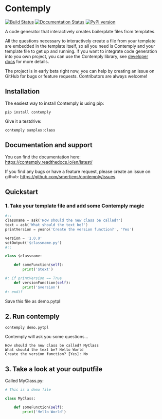 # Contemply

[![Build Status](https://travis-ci.org/smertiens/contemply.svg?branch=master)](https://travis-ci.org/smertiens/contemply)
[![Documentation Status](https://readthedocs.org/projects/contemply/badge/?version=latest)](https://contemply.readthedocs.io/en/latest/?badge=latest)
[![PyPI version](https://badge.fury.io/py/contemply.svg)](https://badge.fury.io/py/contemply)

A code generator that interactively creates boilerplate files from templates.

All the questions necessary to interactively create a file from your template are embedded in the template itself,
so all you need is Contemply and your template file to get up and running.
If you want to integrate code generation into you own project, you can use the Contemply library,
see [developer docs](https://contemply.readthedocs.io/en/develop/developer.html) for more details.

The project is in early beta right now, you can help by creating an issue on GitHub for bugs or feature requests. 
Contributors are always welcome! 

## Installation

The easiest way to install Contemply is using pip:

````
pip install contemply
````

Give it a testdrive:

````
contemply samples:class
````

## Documentation and support

You can find the documentation here: https://contemply.readthedocs.io/en/latest/

If you find any bugs or have a feature request, please create an issue on github: https://github.com/smertiens/contemply/issues

## Quickstart

### 1. Take your template file and add some Contemply magic

````python
#::
classname = ask('How should the new class be called?')
text = ask('What should the text be?')
printVersion = yesno('Create the version function?', 'Yes')

version = '1.0.0'
setOutput('$classname.py')
#::

class $classname:

    def someFunction(self):
        print('$text')

#: if printVersion == True
    def versionFunction(self):
        print('$version')
#: endif
````

Save this file as demo.pytpl

## 2. Run contemply

```
contemply demo.pytpl
```

Contemply will ask you some questions...


```
How should the new class be called? MyClass
What should the text be? Hello World
Create the version function? [Yes]: No
```

## 3. Take a look at your outputfile

Called MyClass.py:

````python
# This is a demo file

class MyClass:

    def someFunction(self):
        print('Hello World')
````


